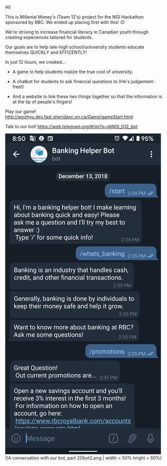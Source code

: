 Hi!

This is Millenial Money's (Team 12's) project for the NGI Hackathon sponsored by RBC.
We ended up placing first with this! :D

We're striving to increase financial literacy in Canadian youth through creating experiences tailored for students.

Our goals are to help late-high school/univsersity students  educate themselves QUICKLY and EFFICENTLY!

In just 12 hours, we created...

- A game to help students realize the true cost of university.

- A chatbot for students to ask financial questions to (He's judgement-free!)

- And a website to link these two things together so that the information is at the tip of people's fingers!

Play our game!
http://woohyu.dev.fast.sheridanc.on.ca/Game/gameStart.html

Talk to our bot!
https://web.telegram.org/#/im?p=@NGI_G12_bot

![A conversation with our bot, part 1](bot1.png)
![A conversation with our bot, part 2](bot2.png | width = 50% hright = 50%)
